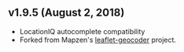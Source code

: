 ## v1.9.5 (August 2, 2018)

- LocationIQ autocomplete compatibility
- Forked from Mapzen's [leaflet-geocoder](https://github.com/nextzen/leaflet-geocoder) project.
